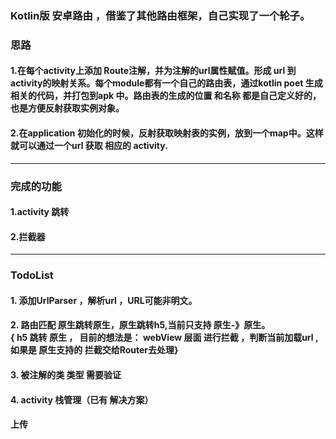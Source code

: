 ### Kotlin版 安卓路由 ，借鉴了其他路由框架，自己实现了一个轮子。
### 思路
#### 1.在每个activity上添加 Route注解，并为注解的url属性赋值。形成 url 到 activity的映射关系。每个module都有一个自己的路由表，通过kotlin poet 生成相关的代码，并打包到apk 中。路由表的生成的位置 和名称 都是自己定义好的，也是方便反射获取实例对象。
#### 2.在application 初始化的时候，反射获取映射表的实例，放到一个map中。这样就可以通过一个url 获取 相应的 activity.

---
### 完成的功能
#### 1.activity 跳转
#### 2.拦截器
---

### TodoList
#### 1. 添加UrlParser ，解析url ，URL可能非明文。
#### 2. 路由匹配  原生跳转原生，原生跳转h5,当前只支持 原生-》原生。</br>{  h5 跳转 原生 ， 目前的想法是： webView 层面 进行拦截 ，判断当前加载url , 如果是 原生支持的 拦截交给Router去处理}
#### 3. 被注解的类  类型 需要验证

#### 4. activity 栈管理（已有 解决方案）



#### 上传

